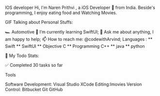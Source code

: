 
IOS developer
Hi, I'm Naren Prithvi , a iOS Developer 🚀 from India. Beside's programming, I enjoy eating food and Watching Movies.

GIF
Talking about Personal Stuffs:

🏎 Automotive
🌱 I’m currently learning SwiftUI;
💬 Ask me about anything, I am happy to help;
📫 How to reach me: @codewithArvind;
Languages :
** Swift 
** SwiftUI 
** Objective C 
** Programming C++
** java
** python

🚧 My Todo Stats:

✅ Completed 30 tasks so far

Tools

Software Development: Visual Studio XCode
Editing:Imovies
Version Control: Bitbucket Git GitHub 
